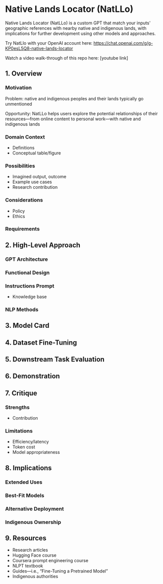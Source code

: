 # Native Lands Locator (NatLLo)
Native Lands Locator (NatLLo) is a custom GPT that match your inputs' geographic references with nearby native and indigenous lands, with implications for further development using other models and approaches.

Try NatLlo with your OpenAI account here: https://chat.openai.com/g/g-KP0esL5Q8-native-lands-locator

Watch a video walk-through of this repo here: [youtube link]

## 1. Overview

### Motivation

Problem: native and indigenous peoples and their lands typically go unmentioned

Opportunity: NatLLo helps users explore the potential relationships of their resources—from online content to personal work—with native and indigenous lands

### Domain Context
- Definitions
- Conceptual table/figure

### Possibilities
- Imagined output, outcome
- Example use cases
- Research contribution

### Considerations
- Policy
- Ethics

### Requirements

## 2. High-Level Approach

### GPT Architecture

### Functional Design

### Instructions Prompt
- Knowledge base

### NLP Methods

## 3. Model Card

## 4. Dataset Fine-Tuning

## 5. Downstream Task Evaluation

## 6. Demonstration

## 7. Critique

### Strengths
- Contribution

### Limitations
- Efficiency/latency
- Token cost
- Model appropriateness

## 8. Implications

### Extended Uses

### Best-Fit Models

### Alternative Deployment

### Indigenous Ownership

## 9. Resources
- Research articles
- Hugging Face course
- Coursera prompt engineering course
- NLPT textbook
- Guides—i.e., “Fine-Tuning a Pretrained Model”
- Indigenous authorities
